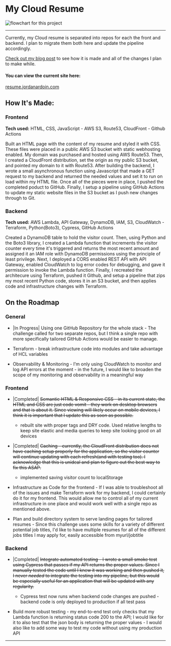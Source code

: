 # My Cloud Resume
![flowchart for this project](https://dev-to-uploads.s3.amazonaws.com/uploads/articles/wg1wlojm698kntcrysox.jpeg)
<hr>
Currently, my Cloud resume is separated into repos for each the front and backend. 
I plan to migrate them both here and update the pipeline accordingly. 

[Check out my blog post](https://dev.to/jwardoin/my-cloud-resume-challenge-48n1) to see how it is made and all of the changes I plan to make while.

#### You can view the current site here:
[resume.jordanardoin.com](resume.jordanardoin.com)

## How It's Made:

### Frontend

**Tech used:** HTML, CSS, JavaScript - AWS S3, Route53, CloudFront - Github Actions

Built an HTML page with the content of my resume and styled it with CSS. These files were placed in a public AWS S3 bucket with static webhosting enabled. My domain was purchased and hosted using AWS Route53. Then, I created a CloudFront distribution, set the origin as my public S3 bucket, and pointed my domain to it with Route53. After building the backend, I wrote a small asynchronous function using Javascript that made a GET request to my backend and returned the needed values and set it to run on load within my HTML file. Once all of the pieces were in place, I pushed the completed poduct to GitHub. Finally, I setup a pipeline using GitHub Actions to update my static website files in the S3 bucket as I push new changes through to Git.

### Backend

**Tech used:** AWS Lambda, API Gateway, DynamoDB, IAM, S3, CloudWatch - Terraform, Python(Boto3), Cypress, GitHub Actions

Created a DynamoDB table to hold the visitor count. Then, using Python and the Boto3 library, I created a Lambda function that increments the visitor counter every time it's triggered and returns the most recent amount and assigned it an IAM role with DynamoDB permissions using the principle of least privilege. Next, I deployed a CORS enabled REST API with API Gateway, enabled CloudWatch to log error codes for debugging, and gave it permission to invoke the Lambda function. Finally, I recreated the architecure using Terraform, pushed it Github, and setup a pipeline that zips my most recent Python code, stores it in an S3 bucket, and then applies code and infrastructure changes with Terraform.

## On the Roadmap

### General

- |In Progress| Using one GitHub Repository for the whole stack - The challenge called for two separate repos, but I think a single repo with more specifically tailored GitHub Actions would be easier to manage.

- Terraform - break infrastructure code into modules and take advantage of HCL variables

- Observability & Monitoring - I'm only using CloudWatch to monitor and log API errors at the moment - in the future, I would like to broaden the scope of my monitoring and observability in a meaningful way

### Frontend 

- |Completed| <del>Semantic HTML & Responsive CSS - in its current state, the HTML and CSS are just code vomit - they work on desktop browsers and that is about it. Since viewing will likely occur on mobile devices, I think it is important that I update this as soon as possible.</del>
  - rebuilt site with proper tags and DRY code. Used relative lengths to keep site elastic and media queries to keep site looking good on all devices  

- |Completed| <del>Caching - currently, the CloudFront distribution does not have caching setup properly for the application, so the visitor counter will continue updating with each refresh(and with testing too). I acknowledge that this is unideal and plan to figure out the best way to fix this ASAP.</del>
  - implemented saving visitor count to localStorage

- Infrastructure as Code for the frontend - If I was able to troubleshoot all of the issues and make Terraform work for my backend, I could certainly do it for my frontend. This would allow me to control all of my current infrastructure in one place and would work well with a single repo as mentioned above.

- Plan and build directory system to serve landing pages for tailored resumes - Since this challenge uses some skills for a variety of different potential job titles, I'd like to have multiple resumes for all of the different jobs titles I may apply for, easily accessible from myurl/jobtitle

### Backend

- |Completed| <del>Integrate automated testing - I wrote a small smoke test using Cypress that passes if my API returns the proper values. Since I manually tested the code until I knew it was working and then  pushed it, I never *needed* to integrate the testing into my pipeline, but this would be especially useful for an application that will be updated with any regularity.</del>
  - Cypress test now runs when backend code changes are pushed - backend code is only deployed to production if all test pass

- Build more robust testing - my end-to-end test only checks that my Lambda function is returning status code 200 to the API; I would like for it to also test that the json body is returning the proper values - I would also like to add some way to test my code without using my production API
<hr>

<!-- ## Final Thoughts

TODO -->

<!-- ## Examples:  -->

